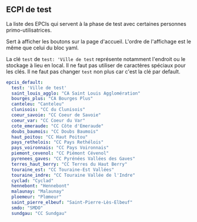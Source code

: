 ## ECPI de test

La liste des EPCIs qui servent à la phase de test avec certaines personnes primo-utilisatrices.

Sert à afficher les boutons sur la page d'accueil. L'ordre de l'affichage est le même que celui du bloc yaml.

La clé `test` de `test: 'Ville de test` représente notamment l'endroit ou le stockage à lieu en local. Il ne faut pas utiliser de caractères spéciaux pour les clés.
Il ne faut pas changer `test` non plus car c'est la clé par default.

```yaml
epcis_default:
  test: 'Ville de test'
  saint_louis_agglo: "CA Saint Louis Agglomération"
  bourges_plus: "CA Bourges Plus"
  canteleu: "Canteleu"
  clunisois: "CC du Clunisois"
  coeur_savoie: "CC Coeur de Savoie"
  coeur_var: "CC Coeur du Var"
  cote_emeraude: "CC Côte d'Emeraude"
  doubs_baumois: "CC Doubs Baumois"
  haut_poitou: "CC Haut Poitou"
  pays_rethelois: "CC Pays Rethélois"
  pays_voironnais: "CC Pays Voironnais"
  piemont_cevenol: "CC Piémont Cévenol"
  pyrenees_gaves: "CC Pyrénées Vallées des Gaves"
  terres_haut_berry: "CC Terres du Haut Berry"
  touraine_est: "CC Touraine-Est Vallées"
  touraine_indre: "CC Touraine Vallée de l'Indre"
  cyclad: "Cyclad"
  hennebont: "Hennebont"
  malaunay: "Malaunay"
  ploemeur: "Plœmeur"
  saint_pierre_elbeuf: "Saint-Pierre-Lès-Elbeuf"
  smdo: "SMDO"
  sundgau: "CC Sundgau"
  
  

```
